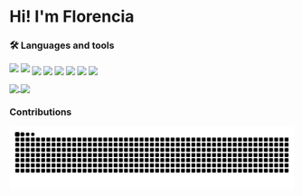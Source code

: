 # Hi! I'm Florencia

### 🛠️ Languages and tools
![]("https://img.icons8.com/color/48/000000/java-coffee-cup-logo--v1.png") ![]("https://img.icons8.com/color/48/000000/spring-logo.png")
<img align="center" src="https://img.icons8.com/color/48/000000/java-coffee-cup-logo--v1.png"/>
<img align="center" src="https://img.icons8.com/color/48/000000/spring-logo.png"/>
<img align="center" src="https://img.icons8.com/color/48/000000/mysql-logo.png"/>
<img align="center" src="https://img.icons8.com/color/48/000000/javascript--v1.png"/>
<img align="center" src="https://img.icons8.com/color/48/000000/html-5--v1.png"/>
<img align="center" src="https://img.icons8.com/color/48/000000/css3.png"/>


<a href="https://github.com/florenciazabala/florenciazabala">
  <img align="center" src="https://github-readme-stats.vercel.app/api?username=florenciazabala&show_icons=true&text_color=FFFFFF&icon_color=FFFFFF&title_color=FFFFFF&bg_color=DEG,68093A,D04103&hide=issues&hide_border=true"/>
</a>
<a href="https://github.com/florenciazabala/florenciazabala">
  <img align="center" background-color:transparent!important src="https://github-readme-stats.vercel.app/api/top-langs/?username=florenciazabala&hide=ruby&card_width=300&layout=compact&text_color=FFFFFF&title_color=FFFFFF&border_color=444C56" />
</a>

### Contributions
![contributions snake gif](https://github.com/florenciazabala/florenciazabala/blob/output/github-contribution-grid-snake.svg)
